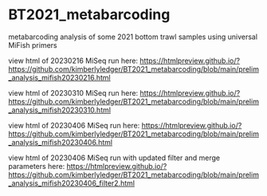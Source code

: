 # BT2021_metabarcoding
metabarcoding analysis of some 2021 bottom trawl samples using universal MiFish primers

view html of 20230216 MiSeq run here: https://htmlpreview.github.io/?https://github.com/kimberlyledger/BT2021_metabarcoding/blob/main/prelim_analysis_mifish20230216.html

view html of 20230310 MiSeq run here: https://htmlpreview.github.io/?https://github.com/kimberlyledger/BT2021_metabarcoding/blob/main/prelim_analysis_mifish20230310.html

view html of 20230406 MiSeq run here: https://htmlpreview.github.io/?https://github.com/kimberlyledger/BT2021_metabarcoding/blob/main/prelim_analysis_mifish20230406.html

view html of 20230406 MiSeq run with updated filter and merge parameters here: https://htmlpreview.github.io/?https://github.com/kimberlyledger/BT2021_metabarcoding/blob/main/prelim_analysis_mifish20230406_filter2.html
